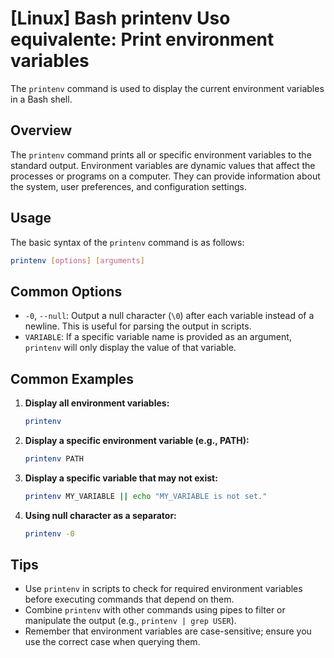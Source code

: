 # [Linux] Bash printenv Uso equivalente: Print environment variables

The `printenv` command is used to display the current environment variables in a Bash shell.

## Overview
The `printenv` command prints all or specific environment variables to the standard output. Environment variables are dynamic values that affect the processes or programs on a computer. They can provide information about the system, user preferences, and configuration settings.

## Usage
The basic syntax of the `printenv` command is as follows:

```bash
printenv [options] [arguments]
```

## Common Options
- `-0`, `--null`: Output a null character (`\0`) after each variable instead of a newline. This is useful for parsing the output in scripts.
- `VARIABLE`: If a specific variable name is provided as an argument, `printenv` will only display the value of that variable.

## Common Examples

1. **Display all environment variables:**
   ```bash
   printenv
   ```

2. **Display a specific environment variable (e.g., PATH):**
   ```bash
   printenv PATH
   ```

3. **Display a specific variable that may not exist:**
   ```bash
   printenv MY_VARIABLE || echo "MY_VARIABLE is not set."
   ```

4. **Using null character as a separator:**
   ```bash
   printenv -0
   ```

## Tips
- Use `printenv` in scripts to check for required environment variables before executing commands that depend on them.
- Combine `printenv` with other commands using pipes to filter or manipulate the output (e.g., `printenv | grep USER`).
- Remember that environment variables are case-sensitive; ensure you use the correct case when querying them.